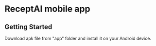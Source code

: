 # ReceptAI mobile app

## Getting Started
Download apk file from "app" folder and install it on your Android device.
